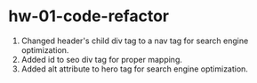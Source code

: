 # hw-01-code-refactor
1. Changed header's child div tag to a nav tag for search engine optimization.
2. Added id to seo div tag for proper mapping.
3. Added alt attribute to hero tag for search engine optimization.
